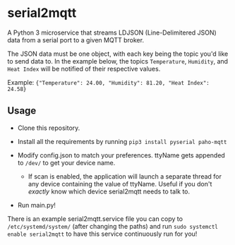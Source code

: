 # serial2mqtt
A Python 3 microservice that streams LDJSON (Line-Delimitered JSON) data from a serial port to a given MQTT broker.

The JSON data must be one object, with each key being the topic you'd like to send data to. In the example below, the topics `Temperature`, `Humidity`, and `Heat Index` will be notified of their respective values.

Example: `{"Temperature": 24.00, "Humidity": 81.20, "Heat Index": 24.58}`

## Usage

- Clone this repository.

- Install all the requirements by running `pip3 install pyserial paho-mqtt`

- Modify config.json to match your preferences. ttyName gets appended to `/dev/` to get your device name.

    - If scan is enabled, the application will launch a separate thread for any device containing the value of ttyName. Useful if you don't _exactly_ know which device serial2mqtt needs to talk to.

- Run main.py!

There is an example serial2mqtt.service file you can copy to `/etc/systemd/system/` (after changing the paths) and run `sudo systemctl enable serial2mqtt` to have this service continuously run for you!

